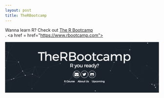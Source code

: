```yaml
---
layout: post
title: TheRBootcamp
---
```


Wanna learn R? Check out <a href="https://www.rbootcamp.com">The R Bootcamp</a><br>.
<a href = href="https://www.rbootcamp.com"><p align = "center"><img src="/images/rbootcamp.png" alt="no image found" width="720" align="middle"/></a></p>

